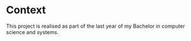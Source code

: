# Context
This project is realised as part of the last year of my Bachelor in computer science and systems. 
